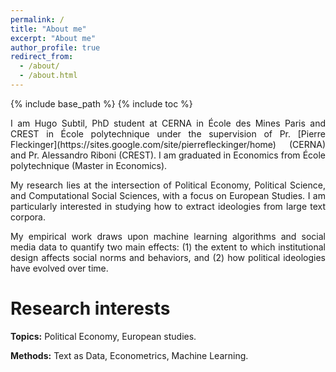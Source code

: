```yaml
---
permalink: /
title: "About me"
excerpt: "About me"
author_profile: true
redirect_from:
  - /about/
  - /about.html
---
```


{% include base_path %}
{% include toc %}

<div style="text-align: justify;"> I am Hugo Subtil, PhD student at CERNA in École des Mines Paris and CREST in École polytechnique under the supervision of Pr. [Pierre Fleckinger](https://sites.google.com/site/pierrefleckinger/home) (CERNA) and Pr. Alessandro Riboni (CREST). I am graduated in Economics from École polytechnique (Master in Economics).<br/>

My research lies at the intersection of Political Economy, Political Science, and Computational Social Sciences, with a focus on European Studies. I am particularly interested in studying how to extract ideologies from large text corpora.<br/>

My empirical work draws upon machine learning algorithms and social media data to quantify two main effects: (1) the extent to which institutional design affects social norms and behaviors, and (2) how political ideologies have evolved over time.</div>


Research interests
======
  **Topics:** Political Economy, European studies.
  
  **Methods:** Text as Data, Econometrics, Machine Learning.

